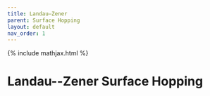 ```yaml
---
title: Landau–Zener
parent: Surface Hopping
layout: default
nav_order: 1
---
```

{% include mathjax.html %}

# Landau--Zener Surface Hopping
